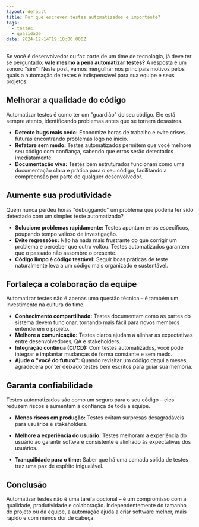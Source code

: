 ```yaml
---
layout: default
title: Por que escrever testes automatizados e importante?
tags:
  - testes
  - qualidade
date: 2024-12-14T19:10:00.000Z
---
```

Se você é desenvolvedor ou faz parte de um time de tecnologia, já deve ter se perguntado: **vale mesmo a pena automatizar testes?** A resposta é um sonoro "sim"! Neste post, vamos mergulhar nos principais motivos pelos quais a automação de testes é indispensável para sua equipe e seus projetos.

## Melhorar a qualidade do código

Automatizar testes é como ter um "guardião" do seu código. Ele está sempre atento, identificando problemas antes que se tornem desastres.

* **Detecte bugs mais cedo:** Economize horas de trabalho e evite crises futuras encontrando problemas logo no início.
* **Refatore sem medo:** Testes automatizados permitem que você melhore seu código com confiança, sabendo que erros serão detectados imediatamente.
* **Documentação viva:** Testes bem estruturados funcionam como uma documentação clara e prática para o seu código, facilitando a compreensão por parte de qualquer desenvolvedor.

## Aumente sua produtividade

Quem nunca perdeu horas "debuggando" um problema que poderia ter sido detectado com um simples teste automatizado?

* **Solucione problemas rapidamente:** Testes apontam erros específicos, poupando tempo valioso de investigação.
* **Evite regressões:** Não há nada mais frustrante do que corrigir um problema e perceber que outro voltou. Testes automatizados garantem que o passado não assombre o presente.
* **Código limpo é código testável:** Seguir boas práticas de teste naturalmente leva a um código mais organizado e sustentável.

## Fortaleça a colaboração da equipe

Automatizar testes não é apenas uma questão técnica – é também um investimento na cultura do time.

* **Conhecimento compartilhado:** Testes documentam como as partes do sistema devem funcionar, tornando mais fácil para novos membros entenderem o projeto.
* **Melhore a comunicação:** Testes claros ajudam a alinhar as expectativas entre desenvolvedores, QA e stakeholders.
* **Integração contínua (CI/CD):** Com testes automatizados, você pode integrar e implantar mudanças de forma constante e sem medo.
* **Ajude o "você do futuro":** Quando revisitar um código daqui a meses, agradecerá por ter deixado testes bem escritos para guiar sua memória.

## Garanta confiabilidade

Testes automatizados são como um seguro para o seu código – eles reduzem riscos e aumentam a confiança de toda a equipe.

* **Menos riscos em produção:** Testes evitam surpresas desagradáveis para usuários e stakeholders.

* **Melhore a experiência do usuário:** Testes melhoram a experiência do usuário ao garantir software consistente e alinhado às expectativas dos usuários.

* **Tranquilidade para o time:** Saber que há uma camada sólida de testes traz uma paz de espírito inigualável.

## Conclusão

Automatizar testes não é uma tarefa opcional – é um compromisso com a qualidade, produtividade e colaboração. Independentemente do tamanho do projeto ou da equipe, a automação ajuda a criar software melhor, mais rápido e com menos dor de cabeça.
